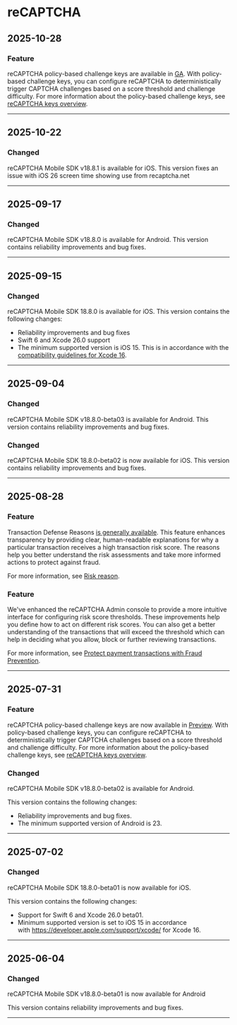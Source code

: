 # reCAPTCHA

## 2025-10-28

### Feature

reCAPTCHA policy-based challenge keys are available in [GA](https://cloud.google.com/products#product-launch-stages). With policy-based challenge keys, you can configure reCAPTCHA to deterministically trigger CAPTCHA challenges based on a score threshold and challenge difficulty.
For more information about the policy-based challenge keys, see [reCAPTCHA keys overview](https://docs.cloud.google.com/recaptcha/docs/keys).

---
## 2025-10-22

### Changed

reCAPTCHA Mobile SDK v18.8.1 is available for iOS. This version fixes an issue
with iOS 26 screen time showing use from recaptcha.net

---
## 2025-09-17

### Changed

reCAPTCHA Mobile SDK v18.8.0 is available for Android. This version contains reliability improvements and bug fixes.

---
## 2025-09-15

### Changed

reCAPTCHA Mobile SDK 18.8.0 is available for iOS. This version contains the following changes:

* Reliability improvements and bug fixes
* Swift 6 and Xcode 26.0 support
* The minimum supported version is iOS 15. This is in accordance with the [compatibility guidelines for Xcode 16](https://developer.apple.com/support/xcode/).

---
## 2025-09-04

### Changed

reCAPTCHA Mobile SDK v18.8.0-beta03 is available for Android. This version contains reliability improvements and bug fixes.

### Changed

reCAPTCHA Mobile SDK 18.8.0-beta02 is now available for iOS. This version contains reliability improvements and bug fixes.

---
## 2025-08-28

### Feature

Transaction Defense Reasons [is generally available](https://cloud.google.com/products?#product-launch-stages). This feature enhances transparency by providing clear, human-readable explanations for why a particular transaction receives a high transaction risk score. The reasons help you better understand the risk assessments and take more informed actions to protect against fraud.

For more information, see [Risk reason](https://cloud.google.com/recaptcha/docs/reference/rest/v1/projects.assessments#riskreason).

### Feature

We've enhanced the reCAPTCHA Admin console to provide a more intuitive interface for configuring risk score thresholds. These improvements help you define how to act on different risk scores. You can also get a better understanding of the transactions that will exceed the threshold which can help in deciding what you allow, block or further reviewing transactions.

For more information, see [Protect payment transactions with Fraud Prevention](https://cloud.google.com/recaptcha/docs/fraud-prevention).

---
## 2025-07-31

### Feature

reCAPTCHA policy-based challenge keys are now available in [Preview](https://cloud.google.com/products#product-launch-stages). With policy-based challenge keys, you can configure reCAPTCHA to deterministically trigger CAPTCHA challenges based on a score threshold and challenge difficulty.
For more information about the policy-based challenge keys, see [reCAPTCHA keys overview](https://cloud.google.com/recaptcha/docs/keys).

### Changed

reCAPTCHA Mobile SDK v18.8.0-beta02 is available for Android.

This version contains the following changes:

* Reliability improvements and bug fixes.
* The minimum supported version of Android is 23.

---
## 2025-07-02

### Changed

reCAPTCHA Mobile SDK 18.8.0-beta01 is now available for iOS.

This version contains the following changes:

* Support for Swift 6 and Xcode 26.0 beta01.
* Minimum supported version is set to iOS 15 in accordance with <https://developer.apple.com/support/xcode/> for Xcode 16.

---
## 2025-06-04

### Changed

reCAPTCHA Mobile SDK v18.8.0-beta01 is now available for Android

This version contains reliability improvements and bug fixes.

---
